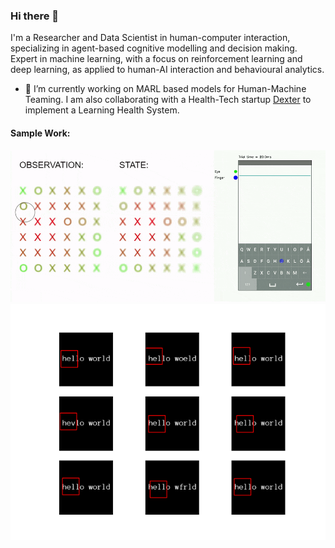 ### Hi there 👋

I'm a Researcher and Data Scientist in human-computer interaction, specializing in agent-based cognitive modelling and decision making. Expert in machine learning, with a focus on reinforcement learning and deep learning, as applied to human-AI interaction and behavioural analytics.

- 🔭 I’m currently working on MARL based models for Human-Machine Teaming. I am also collaborating with a Health-Tech startup [Dexter](https://dexter.software/) to implement a Learning Health System.

#### Sample Work:

![Demo1](https://github.com/aditya02acharya/aditya02acharya/blob/main/assets/image1.gif)
![Demo2](https://github.com/aditya02acharya/aditya02acharya/blob/main/assets/image2.gif)

<!--
**aditya02acharya/aditya02acharya** is a ✨ _special_ ✨ repository because its `README.md` (this file) appears on your GitHub profile.

Here are some ideas to get you started:

- 🔭 I’m currently working on ...
- 🌱 I’m currently learning ...
- 👯 I’m looking to collaborate on ...
- 🤔 I’m looking for help with ...
- 💬 Ask me about ...
- 📫 How to reach me: ...
- 😄 Pronouns: ...
- ⚡ Fun fact: ...
-->
